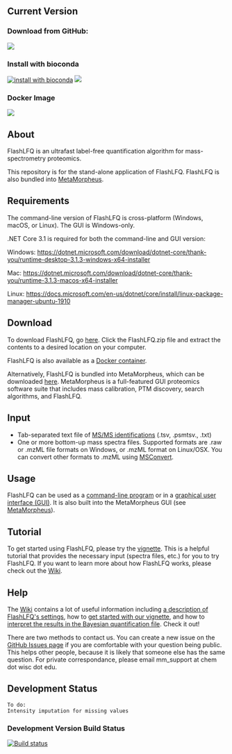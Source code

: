 ## Current Version
### Download from GitHub:
[![](https://img.shields.io/github/v/release/smith-chem-wisc/FlashLFQ)](https://github.com/smith-chem-wisc/FlashLFQ/releases/latest)

### Install with bioconda
[![install with bioconda](https://img.shields.io/badge/install%20with-bioconda-brightgreen.svg?style=flat)](http://bioconda.github.io/recipes/flashlfq/README.html)
[![](https://anaconda.org/bioconda/deeptools/badges/downloads.svg)](http://bioconda.github.io/recipes/flashlfq/README.html)

### Docker Image
[![](https://images.microbadger.com/badges/version/smithchemwisc/flashlfq.svg)](https://hub.docker.com/r/smithchemwisc/flashlfq/tags)

## About
FlashLFQ is an ultrafast label-free quantification algorithm for mass-spectrometry proteomics. 

This repository is for the stand-alone application of FlashLFQ. FlashLFQ is also bundled into [MetaMorpheus](https://github.com/smith-chem-wisc/MetaMorpheus).

## Requirements

The command-line version of FlashLFQ is cross-platform (Windows, macOS, or Linux). The GUI is Windows-only.

.NET Core 3.1 is required for both the command-line and GUI version:

Windows: https://dotnet.microsoft.com/download/dotnet-core/thank-you/runtime-desktop-3.1.3-windows-x64-installer

Mac: https://dotnet.microsoft.com/download/dotnet-core/thank-you/runtime-3.1.3-macos-x64-installer

Linux: https://docs.microsoft.com/en-us/dotnet/core/install/linux-package-manager-ubuntu-1910

## Download
To download FlashLFQ, go [here](https://github.com/smith-chem-wisc/FlashLFQ/releases/latest). Click the FlashLFQ.zip file and extract the contents to a desired location on your computer.

FlashLFQ is also available as a [Docker container](https://github.com/smith-chem-wisc/FlashLFQ/wiki/Docker-Image).

Alternatively, FlashLFQ is bundled into MetaMorpheus, which can be downloaded [here](https://github.com/smith-chem-wisc/MetaMorpheus). MetaMorpheus is a full-featured GUI proteomics software suite that includes mass calibration, PTM discovery, search algorithms, and FlashLFQ.

## Input
- Tab-separated text file of [MS/MS identifications](https://github.com/smith-chem-wisc/FlashLFQ/wiki/Identification-Input-Formats) (.tsv, .psmtsv., .txt)
- One or more bottom-up mass spectra files. Supported formats are .raw or .mzML file formats on Windows, or .mzML format on Linux/OSX. You can convert other formats to .mzML using [MSConvert](https://github.com/smith-chem-wisc/FlashLFQ/wiki/Converting-spectral-data-files-with-MSConvert).

## Usage
FlashLFQ can be used as a [command-line program](https://github.com/smith-chem-wisc/FlashLFQ/wiki/Using-the-Command-Line) or in a [graphical user interface (GUI)](https://github.com/smith-chem-wisc/FlashLFQ/wiki/Using-the-Graphical-User-Interface-(GUI)). It is also built into the MetaMorpheus GUI (see [MetaMorpheus](https://github.com/smith-chem-wisc/MetaMorpheus)).

## Tutorial
To get started using FlashLFQ, please try the [vignette](https://github.com/smith-chem-wisc/FlashLFQ/wiki/Vignettes). This is a helpful tutorial that provides the necessary input (spectra files, etc.) for you to try FlashLFQ. If you want to learn more about how FlashLFQ works, please check out the [Wiki](https://github.com/smith-chem-wisc/FlashLFQ/wiki).

## Help
The [Wiki](https://github.com/smith-chem-wisc/FlashLFQ/wiki) contains a lot of useful information including [a description of FlashLFQ's settings](https://github.com/smith-chem-wisc/FlashLFQ/wiki/FlashLFQ's-Settings), how to [get started with our vignette](https://github.com/smith-chem-wisc/FlashLFQ/wiki/Vignettes), and how to [interpret the results in the Bayesian quantification file](https://github.com/smith-chem-wisc/FlashLFQ/wiki/Interpreting-Results). Check it out!

There are two methods to contact us. You can create a new issue on the [GitHub Issues page](https://github.com/smith-chem-wisc/FlashLFQ/issues) if you are comfortable with your question being public. This helps other people, because it is likely that someone else has the same question. For private correspondance, please email mm_support at chem dot wisc dot edu.

## Development Status
    To do: 
    Intensity imputation for missing values
    
### Development Version Build Status
[![Build status](https://ci.appveyor.com/api/projects/status/5mue0eiapbb6gk0u?svg=true)](https://ci.appveyor.com/project/robertmillikin/flashlfq)

